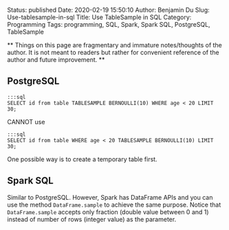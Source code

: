 Status: published
Date: 2020-02-19 15:50:10
Author: Benjamin Du
Slug: Use-tablesample-in-sql
Title: Use TableSample in SQL
Category: Programming
Tags: programming, SQL, Spark, Spark SQL, PostgreSQL, TableSample

**
Things on this page are fragmentary and immature notes/thoughts of the author.
It is not meant to readers but rather for convenient reference of the author and future improvement.
**

## PostgreSQL

    :::sql
    SELECT id from table TABLESAMPLE BERNOULLI(10) WHERE age < 20 LIMIT 30;

CANNOT use

    :::sql
    SELECT id from table WHERE age < 20 TABLESAMPLE BERNOULLI(10) LIMIT 30;

One possible way is to create a temporary table first. 

## Spark SQL

Similar to PostgreSQL.
However, 
Spark has DataFrame APIs
and you can use the method `DataFrame.sample` to achieve the same purpose.
Notice that `DataFrame.sample` accepts only fraction (double value between 0 and 1)
instead of number of rows (integer value) as the parameter.
